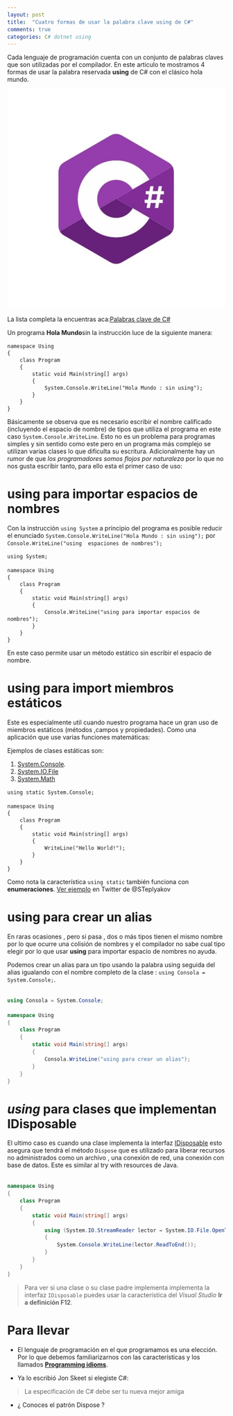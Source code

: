 ```yaml
---
layout: post
title:  "Cuatro formas de usar la palabra clave using de C#"
comments: true
categories: C# dotnet using 
---
```

Cada lenguaje de programación cuenta con un conjunto de palabras claves que son utilizadas por el compilador. En este articulo te mostramos 4 formas de usar la palabra reservada **using** de C# con el clásico hola mundo.

![Logo del lenguaje de programación C#](/img/csharp.jpg)

La lista completa la encuentras aca:[Palabras clave de C#](https://docs.microsoft.com/es-mx/dotnet/csharp/language-reference/keywords/)

Un programa **Hola Mundo**sin la instrucción luce de la siguiente manera:
```
namespace Using
{
    class Program
    {
        static void Main(string[] args)
        {
            System.Console.WriteLine("Hola Mundo : sin using");
        }
    }
}
```

Básicamente se observa que es necesario escribir el nombre calificado (incluyendo el espacio de nombre) de tipos que utiliza el programa en este caso ``System.Console.WriteLine``. Esto no es un problema para programas simples y sin sentido como este pero en un programa más complejo se utilizan varias clases lo que dificulta su escritura. Adicionalmente hay un rumor de que _los programadores somos flojos por naturaleza_ por lo que no nos gusta escribir tanto, para ello esta el primer caso de uso:

# using para importar espacios de nombres

Con la instrucción ``using System`` a principio del programa es posible reducir el enunciado ``System.Console.WriteLine("Hola Mundo : sin using");`` por ``Console.WriteLine("using  espaciones de nombres");``

```
using System;

namespace Using
{
    class Program
    {
        static void Main(string[] args)
        {
            Console.WriteLine("using para importar espacios de nombres");
        }
    }
}
```

En este caso permite usar un método estático sin escribir el espacio de nombre.

# **using** para import miembros estáticos

Este es especialmente util cuando nuestro programa hace un gran uso de miembros estáticos (métodos ,campos y propiedades). Como una aplicación que use varias funciones matemáticas:

 Ejemplos de clases estáticas son:

1. [System.Console](https://docs.microsoft.com/es-mx/dotnet/api/system.console?view=netframework-4.7.2).
2. [System.IO.File](https://docs.microsoft.com/es-mx/dotnet/api/system.io.file?view=netframework-4.7.2)
3. [System.Math](https://docs.microsoft.com/es-mx/dotnet/api/system.math?view=netframework-4.7.2)

```
using static System.Console;

namespace Using
{
    class Program
    {
        static void Main(string[] args)
        {
            WriteLine("Hello World!");
        }
    }
}
```

Como nota la característica ``using static`` también funciona con **enumeraciones**. [Ver ejemplo](https://twitter.com/STeplyakov/status/1075277979603722240) en Twitter de @STeplyakov

# **using** para crear un alias

En raras ocasiones , pero si pasa , dos o más tipos tienen el mismo nombre por lo que ocurre una colisión de nombres y el compilador no sabe cual tipo elegir por lo que usar  **using** para importar espacio de nombres no ayuda.

Podemos crear un alias para un tipo usando la palabra using seguida del alias  igualando con el nombre completo de la clase : ``using Consola = System.Console;``.

```csharp

using Consola = System.Console;

namespace Using
{
    class Program
    {
        static void Main(string[] args)
        {
            Consola.WriteLine("using para crear un alias");
        }
    }
}
```

# *using* para clases que implementan IDisposable

El ultimo caso es cuando una clase implementa la interfaz [IDisposable](https://docs.microsoft.com/es-mx/dotnet/api/system.idisposable?view=netframework-4.7.2) esto asegura que tendrá el método ``Dispose`` que es utilizado para liberar recursos no administrados como un archivo , una conexión de red, una conexión con base de datos. Este es similar al try with resources de Java.

```csharp

namespace Using
{
    class Program
    {
        static void Main(string[] args)
        {
            using (System.IO.StreamReader lector = System.IO.File.OpenText("archivo.txt"))
            {
                System.Console.WriteLine(lector.ReadToEnd());
            }
        }
    }
}
```

> Para ver si una clase o su clase padre implementa implementa la interfaz ``IDisposable`` puedes usar la característica del _Visual Studio_  **Ir a definición F12**.

# Para llevar

* El lenguaje de programación en el que programamos es una elección. Por lo que debemos familiarizarnos con las características y los llamados [**Programming idioms**](https://en.wikipedia.org/wiki/Programming_idiom).

* Ya lo escribió Jon Skeet si elegiste C#: 
> La especificación de C# debe ser tu nueva mejor amiga

* ¿ Conoces el patrón Dispose ?